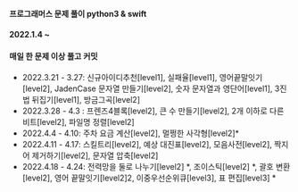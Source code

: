 #### 프로그래머스 문제 풀이 python3 & swift
#### 2022.1.4 ~
#### 매일 한 문제 이상 풀고 커밋

- 2022.3.21 - 3.27: 신규아이디추천[level1], 실패율[level1], 영어끝말잇기[level2], JadenCase 문자열 만들기[level2], 숫자 문자열과 영단어[level1], 3진법 뒤집기[level1], 방금그곡[level2]
- 2022.3.28 - 4.3 : 프렌즈4블록[level2], 큰 수 만들기[level2], 2개 이하로 다른 비트[level2], 파일명 정렬[level2]
- 2022.4.4 - 4.10: 주차 요금 계산[level2], 멀쩡한 사각형[level2]*
- 2022.4.11 - 4.17: 스킬트리[level2], 예상 대진표[level2], 모음사전[level2], 짝지어 제거하기[level2], 문자열 압축[level2]
- 2022.4.18 - 4.24: 전력망을 둘로 나누기[level2] *, 조이스틱[level2] *, 괄호 변환[level2], 영어 끝말잇기[level2]2, 이중우선순위큐[level3], 표 편집[level3] *